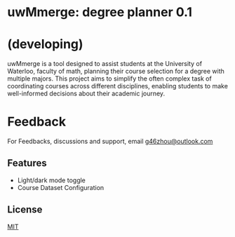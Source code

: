
# uwMmerge: degree planner 0.1 
# (developing)

uwMmerge is a tool designed to assist students at the University of Waterloo, faculty of math, planning their course selection for a degree with multiple majors. This project aims to simplify the often complex task of coordinating courses across different disciplines, enabling students to make well-informed decisions about their academic journey.





# Feedback

For Feedbacks, discussions and support, email g46zhou@outlook.com





## Features

- Light/dark mode toggle
- Course Dataset Configuration


## License

[MIT](https://choosealicense.com/licenses/mit/)

